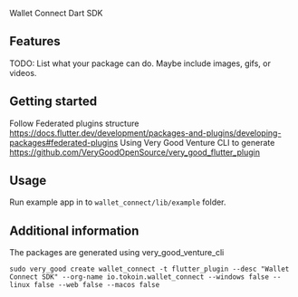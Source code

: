Wallet Connect Dart SDK

## Features

TODO: List what your package can do. Maybe include images, gifs, or videos.

## Getting started

Follow Federated plugins structure https://docs.flutter.dev/development/packages-and-plugins/developing-packages#federated-plugins
Using Very Good Venture CLI to generate https://github.com/VeryGoodOpenSource/very_good_flutter_plugin

## Usage

Run example app in
to `wallet_connect/lib/example` folder.

## Additional information

The packages are generated using very_good_venture_cli
```
sudo very_good create wallet_connect -t flutter_plugin --desc "Wallet Connect SDK" --org-name io.tokoin.wallet_connect --windows false --linux false --web false --macos false
```